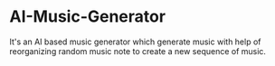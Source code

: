 # AI-Music-Generator
It's an AI based music generator which generate music with help of reorganizing random music note to create a new sequence of music.
